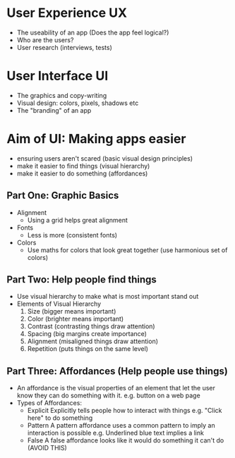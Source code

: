 # User Experience UX
- The useability of an app (Does the app feel logical?)
- Who are the users?
- User research (interviews, tests)

# User Interface UI
- The graphics and copy-writing
- Visual design: colors, pixels, shadows etc
- The "branding" of an app

# Aim of UI: Making apps easier
- ensuring users aren't scared (basic visual design principles)
- make it easier to find things (visual hierarchy)
- make it easier to do something (affordances)

## Part One: Graphic Basics
* Alignment
    - Using a grid helps great alignment
* Fonts
    - Less is more (consistent fonts)
* Colors
    - Use maths for colors that look great together (use harmonious set of colors)

## Part Two: Help people find things
* Use visual hierarchy to make what is most important stand out 
* Elements of Visual Hierarchy
    1. Size (bigger means important)
    2. Color (brighter means important)
    3. Contrast (contrasting things draw attention)
    4. Spacing (big margins create importance)
    5. Alignment (misaligned things draw attention)
    6. Repetition (puts things on the same level)

## Part Three: Affordances (Help people use things)
* An affordance is the visual properties of an element that let the user know they can do something with it.
e.g. button on a web page
* Types of Affordances:
    - Explicit
        Explicitly tells people how to interact with things
        e.g. "Click here" to do something
    - Pattern
        A pattern affordance uses a common pattern to imply an interaction is possible
        e.g. Underlined blue text implies a link
    - False
        A false affordance looks like it would do something it can't do 
        (AVOID THIS)
